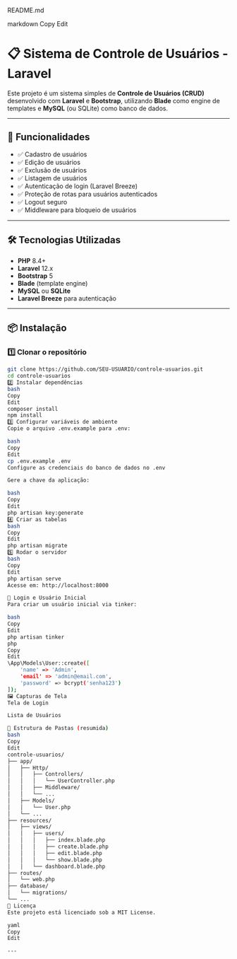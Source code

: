 README.md

markdown
Copy
Edit
# 📋 Sistema de Controle de Usuários - Laravel

Este projeto é um sistema simples de **Controle de Usuários (CRUD)** desenvolvido com **Laravel** e **Bootstrap**, utilizando **Blade** como engine de templates e **MySQL** (ou SQLite) como banco de dados.

---

## 🚀 Funcionalidades

- ✅ Cadastro de usuários
- ✅ Edição de usuários
- ✅ Exclusão de usuários
- ✅ Listagem de usuários
- ✅ Autenticação de login (Laravel Breeze)
- ✅ Proteção de rotas para usuários autenticados
- ✅ Logout seguro
- ✅ Middleware para bloqueio de usuários

---

## 🛠 Tecnologias Utilizadas

- **PHP** 8.4+
- **Laravel** 12.x
- **Bootstrap** 5
- **Blade** (template engine)
- **MySQL** ou **SQLite**
- **Laravel Breeze** para autenticação

---

## 📦 Instalação

### 1️⃣ Clonar o repositório
```bash
git clone https://github.com/SEU-USUARIO/controle-usuarios.git
cd controle-usuarios
2️⃣ Instalar dependências
bash
Copy
Edit
composer install
npm install
3️⃣ Configurar variáveis de ambiente
Copie o arquivo .env.example para .env:

bash
Copy
Edit
cp .env.example .env
Configure as credenciais do banco de dados no .env

Gere a chave da aplicação:

bash
Copy
Edit
php artisan key:generate
4️⃣ Criar as tabelas
bash
Copy
Edit
php artisan migrate
5️⃣ Rodar o servidor
bash
Copy
Edit
php artisan serve
Acesse em: http://localhost:8000

🔑 Login e Usuário Inicial
Para criar um usuário inicial via tinker:

bash
Copy
Edit
php artisan tinker
php
Copy
Edit
\App\Models\User::create([
    'name' => 'Admin',
    'email' => 'admin@email.com',
    'password' => bcrypt('senha123')
]);
🖼 Capturas de Tela
Tela de Login

Lista de Usuários

📂 Estrutura de Pastas (resumida)
bash
Copy
Edit
controle-usuarios/
├── app/
│   ├── Http/
│   │   ├── Controllers/
│   │   │   └── UserController.php
│   │   ├── Middleware/
│   │   └── ...
│   ├── Models/
│   │   └── User.php
│   └── ...
├── resources/
│   ├── views/
│   │   ├── users/
│   │   │   ├── index.blade.php
│   │   │   ├── create.blade.php
│   │   │   ├── edit.blade.php
│   │   │   └── show.blade.php
│   │   └── dashboard.blade.php
├── routes/
│   └── web.php
├── database/
│   └── migrations/
└── ...
📜 Licença
Este projeto está licenciado sob a MIT License.

yaml
Copy
Edit

---







